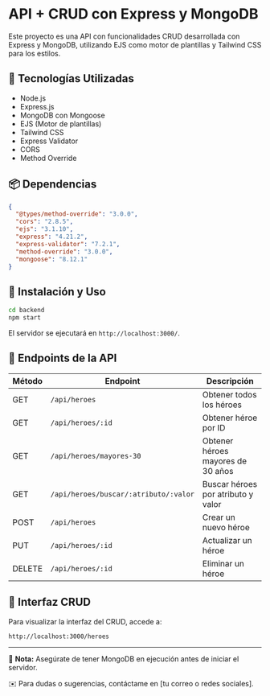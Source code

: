 # API + CRUD con Express y MongoDB

Este proyecto es una API con funcionalidades CRUD desarrollada con Express y MongoDB, utilizando EJS como motor de plantillas y Tailwind CSS para los estilos.

## 🚀 Tecnologías Utilizadas

- Node.js
- Express.js
- MongoDB con Mongoose
- EJS (Motor de plantillas)
- Tailwind CSS
- Express Validator
- CORS
- Method Override

## 📦 Dependencias

```json
{
  "@types/method-override": "3.0.0",
  "cors": "2.8.5",
  "ejs": "3.1.10",
  "express": "4.21.2",
  "express-validator": "7.2.1",
  "method-override": "3.0.0",
  "mongoose": "8.12.1"
}
```

## 🚀 Instalación y Uso

```sh
cd backend
npm start
```

El servidor se ejecutará en `http://localhost:3000/`.

## 📌 Endpoints de la API

| Método | Endpoint | Descripción |
|--------|---------|-------------|
| GET | `/api/heroes` | Obtener todos los héroes |
| GET | `/api/heroes/:id` | Obtener héroe por ID |
| GET | `/api/heroes/mayores-30` | Obtener héroes mayores de 30 años |
| GET | `/api/heroes/buscar/:atributo/:valor` | Buscar héroes por atributo y valor |
| POST | `/api/heroes` | Crear un nuevo héroe |
| PUT | `/api/heroes/:id` | Actualizar un héroe |
| DELETE | `/api/heroes/:id` | Eliminar un héroe |

## 🎨 Interfaz CRUD
Para visualizar la interfaz del CRUD, accede a:
```
http://localhost:3000/heroes
```

---

📌 **Nota:** Asegúrate de tener MongoDB en ejecución antes de iniciar el servidor.

✉️ Para dudas o sugerencias, contáctame en [tu correo o redes sociales].

